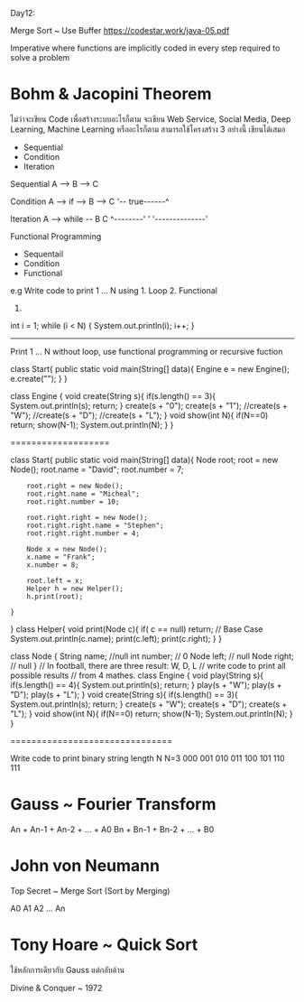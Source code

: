 
Day12:

Merge Sort ~ Use Buffer
https://codestar.work/java-05.pdf

Imperative 
where functions are implicitly
coded in every step required
to solve a problem

Bohm & Jacopini Theorem
=======================
ไม่ว่าจะเขียน Code เพื่อสร้างระบบอะไรก็ตาม
จะเขียน Web Service, Social Media,
Deep Learning, Machine Learning หรืออะไรก็ตาม
สามารถใช้โครงสร้าง 3 อย่างนี้ เขียนได้เสมอ
- Sequential
- Condition
- Iteration

Sequential 
A --> B --> C

Condition
A --> if --> B --> C
     '-- true------^

Iteration
A --> while -- B     C
      ^--------'     '
	  '--------------'


Functional Programming
- Sequentail
- Condition
- Functional

e.g Write code to print 1 ... N using 1. Loop 2. Functional

1.
int i = 1;
while (i < N) {
	System.out.println(i);
	i++;
}

-----

Print 1 ... N without loop, use functional programming or recursive fuction

class Start{
    public static void main(String[] data){
        Engine e = new Engine();
        e.create("");
    }
}

class Engine {
    void create(String s){
        if(s.length() == 3){
            System.out.println(s);
            return;
        }
        create(s + "0");
        create(s + "1");
		//create(s + "W");
		//create(s + "D");
		//create(s + "L");
    }
    void show(int N){
        if(N==0) return;
        show(N-1);
        System.out.println(N);
    }
}

===================

class Start{
    public static void main(String[] data){
        Node root;
        root = new Node();
        root.name = "David";
        root.number = 7;
        
        root.right = new Node();
        root.right.name = "Micheal";
        root.right.number = 10;
        
        root.right.right = new Node();
        root.right.right.name = "Stephen";
        root.right.right.number = 4;
        
        Node x = new Node();
        x.name = "Frank";
        x.number = 8;
        
        root.left = x;
        Helper h = new Helper();
        h.print(root);
           
    }
}
class Helper{
    void print(Node c){
        if( c == null) return; // Base Case
        System.out.println(c.name);
        print(c.left);
        print(c.right);
    }
}

class Node {
    String name;    //null
    int number;     // 0
    Node left;      // null
    Node right;     // null
}
// In football, there are three result: W, D, L
// write code to print all possible results
// from 4 mathes.
class Engine {
    void play(String s){
        if(s.length() == 4){
            System.out.println(s);
            return;
        }
        play(s + "W");
        play(s + "D");
        play(s + "L");
    }
    void create(String s){
        if(s.length() == 3){
            System.out.println(s);
            return;
        }
        create(s + "W");
        create(s + "D");
        create(s + "L");
    }
    void show(int N){
        if(N==0) return;
        show(N-1);
        System.out.println(N);
    }
}

===============================

Write code to print binary string length N
N=3		000 001 010 011 100 101 110 111

Gauss ~ Fourier Transform
=====
An + An-1 + An-2 + ... + A0
Bn + Bn-1 + Bn-2 + ... + B0

John von Neumann
================
Top Secret ~ Merge Sort (Sort by Merging)

A0 A1 A2 ... An

Tony Hoare ~ Quick Sort
==========
ใช้หลักการเดียวกับ Gauss แต่กลับด้าน

Divine & Conquer ~ 1972





